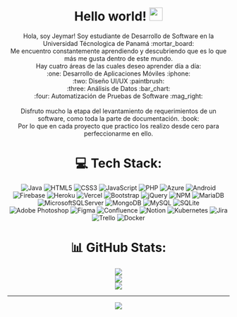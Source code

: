 <div align="center">
  <h1> Hello world! <img src="https://raw.githubusercontent.com/debdutgoswami/debdutgoswami/master/assets/gifs/Hi.gif" width="30px"></h1>
 </div> 
 
<center> Hola, soy Jeymar! Soy estudiante de Desarrollo de Software en la Universidad Técnologica de Panamá :mortar_board: <br>Me encuentro constantemente aprendiendo y descubriendo que es lo que más me gusta dentro de este mundo. <br>Hay cuatro áreas de las cuales deseo aprender día a día:<br>:one: Desarrollo de Aplicaciones Móviles :iphone:<br>:two: Diseño UI/UX :paintbrush:<br>:three: Análisis de Datos :bar_chart:<br>:four: Automatización de Pruebas de Software :mag_right:<br><br>Disfruto mucho la etapa del levantamiento de requerimientos de un software, como toda la parte de documentación. :book:<br>Por lo que en cada proyecto que practico los realizo desde cero para perfeccionarme en ello. </cemter>

# 💻 Tech Stack:

![Java](https://img.shields.io/badge/java-%23ED8B00.svg?style=for-the-badge&logo=java&logoColor=white) ![HTML5](https://img.shields.io/badge/html5-%23E34F26.svg?style=for-the-badge&logo=html5&logoColor=white) ![CSS3](https://img.shields.io/badge/css3-%231572B6.svg?style=for-the-badge&logo=css3&logoColor=white) ![JavaScript](https://img.shields.io/badge/javascript-%23323330.svg?style=for-the-badge&logo=javascript&logoColor=%23F7DF1E) ![PHP](https://img.shields.io/badge/php-%23777BB4.svg?style=for-the-badge&logo=php&logoColor=white) ![Azure](https://img.shields.io/badge/azure-%230072C6.svg?style=for-the-badge&logo=azure-devops&logoColor=white) ![Android](https://img.shields.io/badge/android-%ED9B00.svg?style=for-the-badge&logo=android&logoColor=white) ![Firebase](https://img.shields.io/badge/firebase-%23039BE5.svg?style=for-the-badge&logo=firebase) ![Heroku](https://img.shields.io/badge/heroku-%23430098.svg?style=for-the-badge&logo=heroku&logoColor=white) ![Vercel](https://img.shields.io/badge/vercel-%23000000.svg?style=for-the-badge&logo=vercel&logoColor=white) ![Bootstrap](https://img.shields.io/badge/bootstrap-%23563D7C.svg?style=for-the-badge&logo=bootstrap&logoColor=white) ![jQuery](https://img.shields.io/badge/jquery-%230769AD.svg?style=for-the-badge&logo=jquery&logoColor=white) ![NPM](https://img.shields.io/badge/NPM-%23000000.svg?style=for-the-badge&logo=npm&logoColor=white) ![MariaDB](https://img.shields.io/badge/MariaDB-003545?style=for-the-badge&logo=mariadb&logoColor=white) ![MicrosoftSQLServer](https://img.shields.io/badge/Microsoft%20SQL%20Sever-CC2927?style=for-the-badge&logo=microsoft%20sql%20server&logoColor=white) ![MongoDB](https://img.shields.io/badge/MongoDB-%234ea94b.svg?style=for-the-badge&logo=mongodb&logoColor=white) ![MySQL](https://img.shields.io/badge/mysql-%2300f.svg?style=for-the-badge&logo=mysql&logoColor=white) ![SQLite](https://img.shields.io/badge/sqlite-%2307405e.svg?style=for-the-badge&logo=sqlite&logoColor=white) ![Adobe Photoshop](https://img.shields.io/badge/adobephotoshop-%2331A8FF.svg?style=for-the-badge&logo=adobephotoshop&logoColor=white) ![Figma](https://img.shields.io/badge/figma-%23F24E1E.svg?style=for-the-badge&logo=figma&logoColor=white) ![Confluence](https://img.shields.io/badge/confluence-%23172BF4.svg?style=for-the-badge&logo=confluence&logoColor=white) ![Notion](https://img.shields.io/badge/Notion-%23000000.svg?style=for-the-badge&logo=notion&logoColor=white) ![Kubernetes](https://img.shields.io/badge/kubernetes-%23326ce5.svg?style=for-the-badge&logo=kubernetes&logoColor=white) ![Jira](https://img.shields.io/badge/jira-%230A0FFF.svg?style=for-the-badge&logo=jira&logoColor=white) ![Trello](https://img.shields.io/badge/Trello-%23026AA7.svg?style=for-the-badge&logo=Trello&logoColor=white) ![Docker](https://img.shields.io/badge/docker-%230db7ed.svg?style=for-the-badge&logo=docker&logoColor=white)

# 📊 GitHub Stats:
<div align="center">

  ![](https://github-readme-stats.vercel.app/api?username=jeymarherrera&theme=nightowl&hide_border=false&include_all_commits=false&count_private=false)<br/>
  ![](https://github-readme-streak-stats.herokuapp.com/?user=jeymarherrera&theme=nightowl&hide_border=false)<br/>
  ![](https://github-readme-stats.vercel.app/api/top-langs/?username=jeymarherrera&theme=nightowl&hide_border=false&include_all_commits=false&count_private=false&layout=compact)

---
[![](https://visitcount.itsvg.in/api?id=jeymarherrera&icon=0&color=0)](https://visitcount.itsvg.in)
